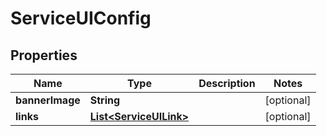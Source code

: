 

# ServiceUIConfig


## Properties

Name | Type | Description | Notes
------------ | ------------- | ------------- | -------------
**bannerImage** | **String** |  |  [optional]
**links** | [**List&lt;ServiceUILink&gt;**](ServiceUILink.md) |  |  [optional]



